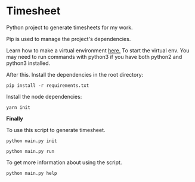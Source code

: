 # Timesheet
Python project to generate timesheets for my work.

Pip is used to manage the project's dependencies. 

Learn how to make a virtual environment [here.](https://docs.python.org/3/library/venv.html)
To start the virtual env. You may need to run commands with python3 if you have both python2 and python3 installed.

After this. Install the dependencies in the root directory:

 ```pip install -r requirements.txt```

Install the node dependencies:

```yarn init```


**Finally** 

To use this script to generate timesheet.

```python main.py init```

```python main.py run```

To get more information about using the script.

```python main.py help```

